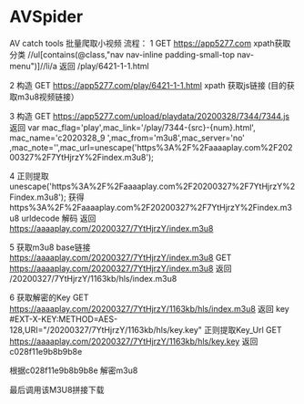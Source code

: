 # AVSpider
AV catch tools
批量爬取小视频
流程：
1 
GET https://app5277.com
xpath获取分类 //ul[contains(@class,"nav nav-inline padding-small-top nav-menu")]//li/a
返回 /play/6421-1-1.html

2
构造 GET https://app5277.com/play/6421-1-1.html
xpath 获取js链接 (目的获取m3u8视频链接）

3
构造
GET  https://app5277.com/upload/playdata/20200328/7344/7344.js
返回
var mac_flag='play',mac_link='/play/7344-{src}-{num}.html', mac_name='c2020328_9 ',mac_from='m3u8',mac_server='no'
,mac_note='',mac_url=unescape('https%3A%2F%2Faaaaplay.com%2F20200327%2F7YtHjrzY%2Findex.m3u8');

4
正则提取unescape('https%3A%2F%2Faaaaplay.com%2F20200327%2F7YtHjrzY%2Findex.m3u8');
获得https%3A%2F%2Faaaaplay.com%2F20200327%2F7YtHjrzY%2Findex.m3u8
urldecode 解码
返回 https://aaaaplay.com/20200327/7YtHjrzY/index.m3u8

5
获取m3u8 base链接
https://aaaaplay.com/20200327/7YtHjrzY/index.m3u8
GET https://aaaaplay.com/20200327/7YtHjrzY/index.m3u8
返回 /20200327/7YtHjrzY/1163kb/hls/index.m3u8

6 
获取解密的Key
GET https://aaaaplay.com/20200327/7YtHjrzY/1163kb/hls/index.m3u8
返回 key #EXT-X-KEY:METHOD=AES-128,URI="/20200327/7YtHjrzY/1163kb/hls/key.key"
正则提取Key_Url
GET https://aaaaplay.com/20200327/7YtHjrzY/1163kb/hls/key.key
返回 c028f11e9b8b9b8e

根据c028f11e9b8b9b8e 解密m3u8 

最后调用该M3U8拼接下载
